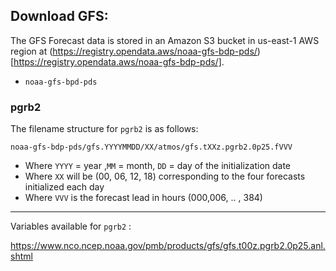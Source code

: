 ## Download GFS:

The GFS Forecast data is stored in an Amazon S3 bucket in us-east-1 AWS region at (https://registry.opendata.aws/noaa-gfs-bdp-pds/)[https://registry.opendata.aws/noaa-gfs-bdp-pds/].

- `noaa-gfs-bpd-pds`

### pgrb2

The filename structure for `pgrb2` is as follows:

`noaa-gfs-bdp-pds/gfs.YYYYMMDD/XX/atmos/gfs.tXXz.pgrb2.0p25.fVVV`

- Where `YYYY` = year ,`MM` = month, `DD` = day of the initialization date
- Where `XX` will be (00, 06, 12, 18) corresponding to the four forecasts initialized each day
- Where `VVV` is the forecast lead in hours (000,006, .. , 384)

---

Variables available for `pgrb2` :

https://www.nco.ncep.noaa.gov/pmb/products/gfs/gfs.t00z.pgrb2.0p25.anl.shtml